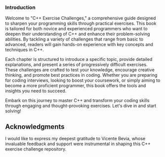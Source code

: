 ### Introduction

Welcome to "C++ Exercise Challenges," a comprehensive guide designed to sharpen your programming skills through practical exercises. This book is tailored for both novice and experienced programmers who want to deepen their understanding of C++ and enhance their problem-solving abilities. By tackling a variety of challenges that range from basic to advanced, readers will gain hands-on experience with key concepts and techniques in C++.

Each chapter is structured to introduce a specific topic, provide detailed explanations, and present a series of progressively difficult exercises. These challenges are crafted to test your knowledge, encourage creative thinking, and promote best practices in coding. Whether you are preparing for coding interviews, looking to boost your coursework, or simply aiming to become a more proficient programmer, this book offers the tools and insights you need to succeed.

Embark on this journey to master C++ and transform your coding skills through engaging and thought-provoking exercises. Let's dive in and start solving!


## Acknowledgments

I would like to express my deepest gratitude to Vicente Bevia, whose invaluable feedback and support were instrumental in shaping this C++ exercise challenge repository.
